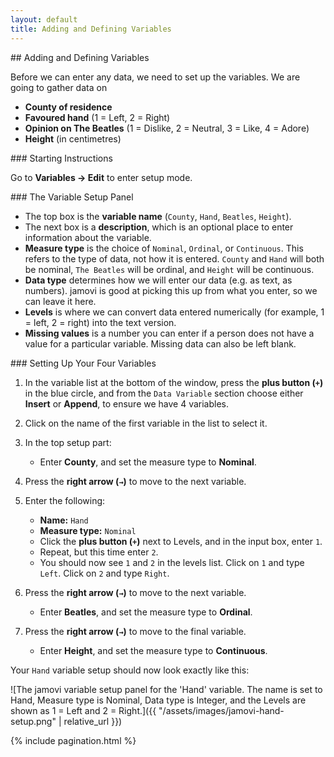 ```yaml
---
layout: default
title: Adding and Defining Variables
---
```


<div class="explanation" markdown="1">
## Adding and Defining Variables

Before we can enter any data, we need to set up the variables.  We are going to gather data on

*   **County of residence**
*   **Favoured hand** (1 = Left, 2 = Right)
*   **Opinion on The Beatles** (1 = Dislike, 2 = Neutral, 3 = Like, 4 = Adore)
*   **Height** (in centimetres)
</div>

<div class="instructions" markdown="1">
### Starting Instructions

Go to **Variables → Edit** to enter setup mode.
</div>

<div class="explanation" markdown="1">
### The Variable Setup Panel

*   The top box is the **variable name** (`County`, `Hand`, `Beatles`, `Height`).
*   The next box is a **description**, which is an optional place to enter information about the variable.
*   **Measure type** is the choice of `Nominal`, `Ordinal`, or `Continuous`. This refers to the type of data, not how it is entered. `County` and `Hand` will both be nominal, `The Beatles` will be ordinal, and `Height` will be continuous.
*   **Data type** determines how we will enter our data (e.g. as text, as numbers). jamovi is good at picking this up from what you enter, so we can leave it here.
*   **Levels** is where we can convert data entered numerically (for example, 1 = left, 2 = right) into the text version.
*   **Missing values** is a number you can enter if a person does not have a value for a particular variable. Missing data can also be left blank.
</div>

<div class="instructions" markdown="1">
### Setting Up Your Four Variables

1.  In the variable list at the bottom of the window, press the **plus button (`+`)** in the blue circle, and from the `Data Variable` section choose either **Insert** or **Append**, to ensure we have 4 variables.

2.  Click on the name of the first variable in the list to select it.

3.  In the top setup part:
    *   Enter **County**, and set the measure type to **Nominal**.

4.  Press the **right arrow (`→`)** to move to the next variable.

5.  Enter the following:
    *   **Name:** `Hand`
    *   **Measure type:** `Nominal`
    *   Click the **plus button (`+`)** next to Levels, and in the input box, enter `1`.
    *   Repeat, but this time enter `2`.
    *   You should now see `1` and `2` in the levels list. Click on `1` and type `Left`. Click on `2` and type `Right`.

6.  Press the **right arrow (`→`)** to move to the next variable.
    *   Enter **Beatles**, and set the measure type to **Ordinal**.

7.  Press the **right arrow (`→`)** to move to the final variable.
    *   Enter **Height**, and set the measure type to **Continuous**.
</div>

Your `Hand` variable setup should now look exactly like this:

![The jamovi variable setup panel for the 'Hand' variable. The name is set to Hand, Measure type is Nominal, Data type is Integer, and the Levels are shown as 1 = Left and 2 = Right.]({{ "/assets/images/jamovi-hand-setup.png" | relative_url }})

<!-- This automatically adds the "Previous" and "Next" navigation buttons -->
{% include pagination.html %}
